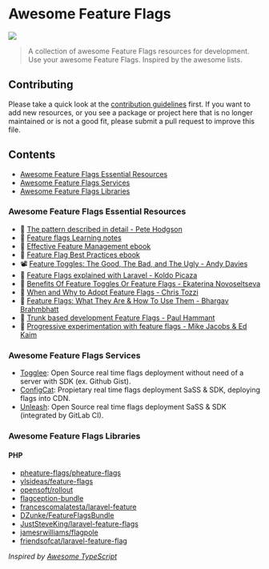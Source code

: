 # Awesome Feature Flags

![](https://github.com/pheature-flags/awesome-feature-flags/workflows/Awesome%20Bot/badge.svg)

> A collection of awesome Feature Flags resources for development. Use your awesome Feature Flags. 
> Inspired by the awesome lists.

## Contributing

Please take a quick look at the [contribution guidelines](CONTRIBUTING.md) first. If you want to add new resources, or you see a
package or project here that is no longer maintained or is not a good fit, please submit a pull request to improve 
this file.

## Contents

* [Awesome Feature Flags Essential Resources](#awesome-feature-flags-essential-resources)
* [Awesome Feature Flags Services](#awesome-feature-flags-services)
* [Awesome Feature Flags Libraries](#awesome-feature-flags-libraries)

### Awesome Feature Flags Essential Resources

* :memo: [The pattern described in detail - Pete Hodgson](https://martinfowler.com/articles/feature-toggles.html)
* :memo: [Feature flags Learning notes](https://learning-notes.mistermicheels.com/processes-techniques/feature-flags/)
* :orange_book: [Effective Feature Management ebook](https://learn.launchdarkly.com/effective-feature-management/)
* :orange_book: [Feature Flag Best Practices ebook](https://try.split.io/oreilly-feature-flag-best-practices)
* :film_projector: [Feature Toggles: The Good, The Bad, and The Ugly - Andy Davies](https://www.youtube.com/watch?v=LZgQBSr36p8)
* :memo: [Feature Flags explained with Laravel - Koldo Picaza](https://medium.com/php-fad/feature-flags-explained-with-laravel-b4b2edbf6a83)
* :memo: [Benefits Of Feature Toggles Or Feature Flags - Ekaterina Novoseltseva](https://apiumhub.com/tech-blog-barcelona/benefits-feature-toggles-feature-flags/)
* :memo: [When and Why to Adopt Feature Flags - Chris Tozzi](https://victorops.com/blog/when-and-why-to-adopt-feature-flags)
* :memo: [Feature Flags: What They Are & How To Use Them - Bhargav Brahmbhatt](https://harness.io/blog/what-are-feature-flags/)
* :memo: [Trunk based development Feature Flags - Paul Hammant](https://trunkbaseddevelopment.com/feature-flags/)
* :memo: [Progressive experimentation with feature flags - Mike Jacobs & Ed Kaim](https://docs.microsoft.com/en-us/devops/operate/progressive-experimentation-feature-flags)

### Awesome Feature Flags Services
* [Togglee](https://www.togglee.com/): Open Source real time flags deployment without need of a server with SDK (ex. Github Gist).
* [ConfigCat](https://configcat.com/): Propietary real time flags deployment SaSS & SDK, deploying flags into CDN.
* [Unleash](https://www.getunleash.io/): Open Source real time flags deployment SaSS & SDK (integrated by GitLab CI).

### Awesome Feature Flags Libraries

#### PHP

* [pheature-flags/pheature-flags](https://github.com/pheature-flags/pheature-flags)
* [ylsideas/feature-flags](https://github.com/ylsideas/feature-flags)
* [opensoft/rollout](https://github.com/opensoft/rollout)
* [flagception-bundle](https://github.com/bestit/flagception-bundle)
* [francescomalatesta/laravel-feature](https://github.com/francescomalatesta/laravel-feature)
* [DZunke/FeatureFlagsBundle](https://github.com/DZunke/FeatureFlagsBundle)
* [JustSteveKing/laravel-feature-flags](https://github.com/JustSteveKing/laravel-feature-flags)
* [jamesrwilliams/flagpole](https://github.com/jamesrwilliams/flagpole)
* [friendsofcat/laravel-feature-flag](https://github.com/friendsofcat/laravel-feature-flag)

*Inspired by [Awesome TypeScript](https://github.com/dzharii/awesome-typescript)*
